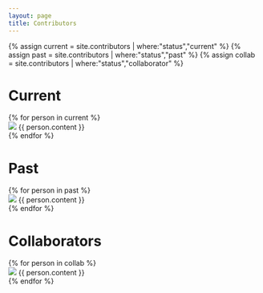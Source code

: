 ```yaml
---
layout: page
title: Contributors
---
```


{% assign current = site.contributors | where:"status","current" %}
{% assign past = site.contributors | where:"status","past" %}
{% assign collab = site.contributors | where:"status","collaborator" %}

<!-- is this as sleek as possible, or can it be further optimized? AV -->

# Current
<div class="posts">
  {% for person in current %}
    <article>
      <span><img src="assets/images/{{person.image}}" /></span>
      {{ person.content }}
    </article>
  {% endfor %}
</div>

# Past
<div class="posts">
  {% for person in past %}
    <article>
      <span><img src="assets/images/{{person.image}}" /></span>
      {{ person.content }}
    </article>
  {% endfor %}
</div>

# Collaborators
<div class="posts">
  {% for person in collab %}
    <article>
      <span><img src="assets/images/{{person.image}}" /></span>
      {{ person.content }}
    </article>
  {% endfor %}
</div>
